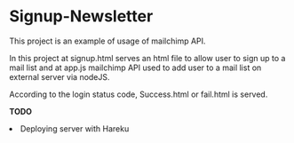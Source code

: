 # Signup-Newsletter

<p> This project is an example of usage of mailchimp API. </p>
<p> In this project at signup.html serves an html file to allow user to sign up to a mail list and at app.js mailchimp API used to add user to a mail list on external server via nodeJS. </p>
</p> According to the login status code, Success.html or fail.html is served. </p>
<p><strong> TODO </strong></p>
<li>
 Deploying server with Hareku 
  </li>

